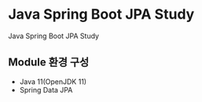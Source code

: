 # Java Spring Boot JPA Study
Java Spring Boot JPA Study

## Module 환경 구성
- Java 11(OpenJDK 11)
- Spring Data JPA